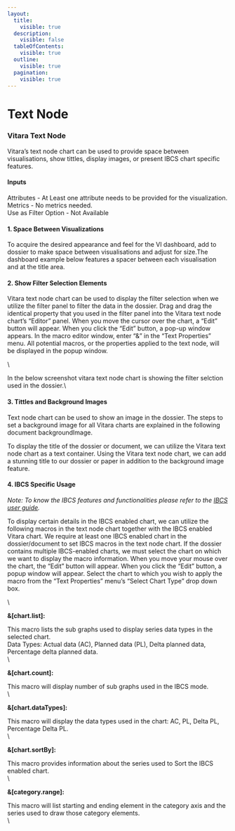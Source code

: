 ```yaml
---
layout:
  title:
    visible: true
  description:
    visible: false
  tableOfContents:
    visible: true
  outline:
    visible: true
  pagination:
    visible: true
---
```


# Text Node

### Vitara Text Node <a href="#vitara-text-node" id="vitara-text-node"></a>

Vitara’s text node chart can be used to provide space between visualisations, show tittles, display images, or present IBCS chart specific features.

#### Inputs <a href="#inputs" id="inputs"></a>

Attributes - At Least one attribute needs to be provided for the visualization.\
Metrics - No metrics needed.\
Use as Filter Option - Not Available

#### 1. Space Between Visualizations <a href="#id-1-space-between-visualizations" id="id-1-space-between-visualizations"></a>

To acquire the desired appearance and feel for the VI dashboard, add to dossier to make space between visualisations and adjust for size.The dashboard example below features a spacer between each visualisation and at the title area.

#### 2. Show Filter Selection Elements <a href="#id-2-show-filter-selection-elements" id="id-2-show-filter-selection-elements"></a>

Vitara text node chart can be used to display the filter selection when we utilize the filter panel to filter the data in the dossier. Drag and drag the identical property that you used in the filter panel into the Vitara text node chart’s “Editor” panel. When you move the cursor over the chart, a “Edit” button will appear. When you click the “Edit” button, a pop-up window appears. In the macro editor window, enter “&” in the “Text Properties” menu. All potential macros, or the properties applied to the text node, will be displayed in the popup window.

\


In the below screenshot vitara text node chart is showing the filter selction used in the dossier.\


#### 3. Tittles and Background Images <a href="#id-3-tittles-and-background-images" id="id-3-tittles-and-background-images"></a>

Text node chart can be used to show an image in the dossier. The steps to set a background image for all Vitara charts are explained in the following document backgroundImage.

To display the title of the dossier or document, we can utilize the Vitara text node chart as a text container. Using the Vitara text node chart, we can add a stunning title to our dossier or paper in addition to the background image feature.

#### 4. IBCS Specific Usage <a href="#id-4-ibcs-specific-usage" id="id-4-ibcs-specific-usage"></a>

_Note: To know the IBCS features and functionalities please refer to the_ [_IBCS user guide_](https://docs.vitaracharts.com/guideIBCSCommonFeatures/about.html)_._

To display certain details in the IBCS enabled chart, we can utilize the following macros in the text node chart together with the IBCS enabled Vitara chart. We require at least one IBCS enabled chart in the dossier/document to set IBCS macros in the text node chart. If the dossier contains multiple IBCS-enabled charts, we must select the chart on which we want to display the macro information. When you move your mouse over the chart, the “Edit” button will appear. When you click the “Edit” button, a popup window will appear. Select the chart to which you wish to apply the macro from the “Text Properties” menu’s “Select Chart Type” drop down box.

\


**&\[chart.list]:**

This macro lists the sub graphs used to display series data types in the selected chart.\
Data Types: Actual data (AC), Planned data (PL), Delta planned data, Percentage delta planned data.\
\


**&\[chart.count]:**

This macro will display number of sub graphs used in the IBCS mode.\
\


**&\[chart.dataTypes]:**

This macro will display the data types used in the chart: AC, PL, Delta PL, Percentage Delta PL.\
\


**&\[chart.sortBy]:**

This macro provides information about the series used to Sort the IBCS enabled chart.\
\


**&\[category.range]:**

This macro will list starting and ending element in the category axis and the series used to draw those category elements.\
\

